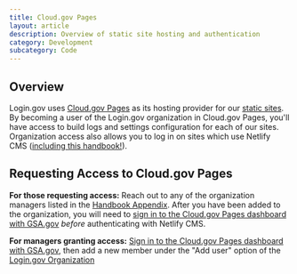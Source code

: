 ```yaml
---
title: Cloud.gov Pages
layout: article
description: Overview of static site hosting and authentication
category: Development
subcategory: Code
---
```


## Overview

Login.gov uses [Cloud.gov Pages][cloud-gov-pages] as its hosting provider for our [static sites][static-sites]. By becoming a user of the Login.gov organization in Cloud.gov Pages, you'll have access to build logs and settings configuration for each of our sites. Organization access also allows you to log in on sites which use Netlify CMS ([including this handbook!][handbook-admin]).

[cloud-gov-pages]: https://cloud.gov/pages/
[static-sites]: https://handbook.login.gov/articles/github.html#static-sites
[handbook-admin]: https://handbook.login.gov/admin/

## Requesting Access to Cloud.gov Pages

**For those requesting access:** Reach out to any of the organization managers listed in the [Handbook Appendix][handbook-appendix-cloud-gov]. After you have been added to the organization, you will need to [sign in to the Cloud.gov Pages dashboard with GSA.gov][cloud-gov-pages-login] _before_ authenticating with Netlify CMS.

**For managers granting access:** [Sign in to the Cloud.gov Pages dashboard with GSA.gov][cloud-gov-pages-login], then add a new member under the "Add user" option of the [Login.gov Organization][cloud-gov-login-gov-org]

[handbook-appendix-cloud-gov]: https://docs.google.com/document/d/1ZMpi7Gj-Og1dn-qUBfQHqLc1Im7rUzDmIxKn11DPJzk/edit#heading=h.80vseiuz6587
[cloud-gov-pages-login]: https://pages.cloud.gov/login
[cloud-gov-login-gov-org]: https://pages.cloud.gov/organizations/16
